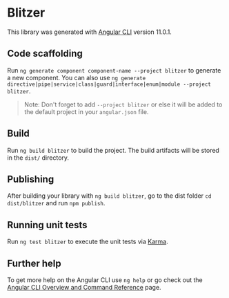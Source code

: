 # Blitzer

This library was generated with [Angular CLI](https://github.com/angular/angular-cli) version 11.0.1.

## Code scaffolding

Run `ng generate component component-name --project blitzer` to generate a new component. You can also use `ng generate directive|pipe|service|class|guard|interface|enum|module --project blitzer`.

> Note: Don't forget to add `--project blitzer` or else it will be added to the default project in your `angular.json` file.

## Build

Run `ng build blitzer` to build the project. The build artifacts will be stored in the `dist/` directory.

## Publishing

After building your library with `ng build blitzer`, go to the dist folder `cd dist/blitzer` and run `npm publish`.

## Running unit tests

Run `ng test blitzer` to execute the unit tests via [Karma](https://karma-runner.github.io).

## Further help

To get more help on the Angular CLI use `ng help` or go check out the [Angular CLI Overview and Command Reference](https://angular.io/cli) page.

